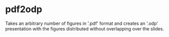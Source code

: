 # pdf2odp
Takes an arbitrary number of figures in '.pdf' format and creates an '.odp' presentation with the figures distributed without overlapping over the slides.
